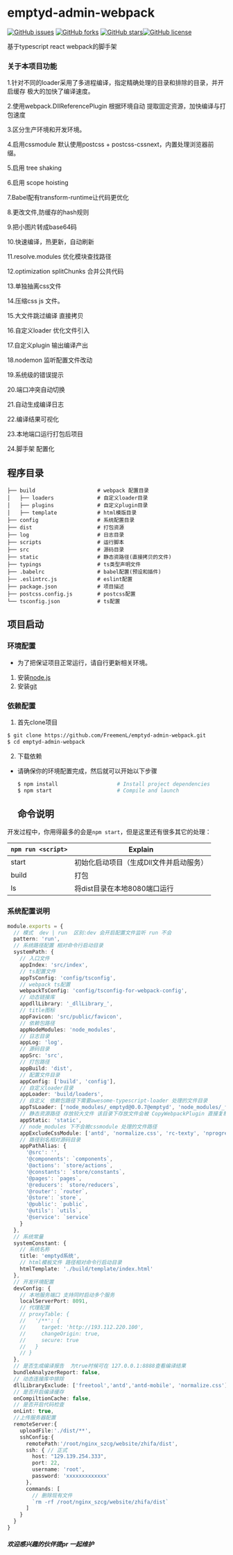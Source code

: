 # emptyd-admin-webpack

[![GitHub issues](https://img.shields.io/github/issues/FreemenL/emptyd-admin-webpack)](https://github.com/FreemenL/emptyd-admin-webpack/issues) [![GitHub forks](https://img.shields.io/github/forks/FreemenL/emptyd-admin-webpack)](https://github.com/FreemenL/emptyd-admin-webpack/network) [![GitHub stars](https://img.shields.io/github/stars/FreemenL/emptyd-admin-webpack)](https://github.com/FreemenL/emptyd-admin-webpack/stargazers)[![GitHub license](https://img.shields.io/github/license/FreemenL/emptyd-admin-webpack)](https://github.com/FreemenL/emptyd-admin-webpack)

基于typescript react webpack的脚手架 

### 关于本项目功能

1.针对不同的loader采用了多进程编译，指定精确处理的目录和排除的目录，并开启缓存 极大的加快了编译速度。

2.使用webpack.DllReferencePlugin 根据环境自动 提取固定资源，加快编译与打包速度

3.区分生产环境和开发环境。

4.启用cssmodule 默认使用postcss + postcss-cssnext，内置处理浏览器前缀。

5.启用 tree shaking 

6.启用 scope hoisting  

7.Babel配有transform-runtime让代码更优化

8.更改文件,防缓存的hash规则
 
9.把小图片转成base64码  

10.快速编译，热更新，自动刷新

11.resolve.modules 优化模块查找路径 

12.optimization splitChunks 合并公共代码

13.单独抽离css文件

14.压缩css js 文件。

15.大文件跳过编译 直接拷贝

16.自定义loader 优化文件引入 

17.自定义plugin 输出编译产出 

18.nodemon 监听配置文件改动

19.系统级的错误提示

20.端口冲突自动切换 

21.自动生成编译日志

22.编译结果可视化 

23.本地端口运行打包后项目 

24.脚手架 配置化
## 程序目录

```
├── build                    # webpack 配置目录
│   ├── loaders              # 自定义loader目录
│   ├── plugins              # 自定义plugin目录
│   ├── template             # html模版目录
├── config                   # 系统配置目录
├── dist                     # 打包资源
├── log                      # 日志目录
├── scripts                  # 运行脚本
├── src                      # 源码目录
├── static                   # 静态资路径(直接拷贝的文件)
├── typings                  # ts类型声明文件
├── .babelrc                 # babel配置(预设和插件)
├── .eslintrc.js             # eslint配置
├── package.json             # 项目描述
├── postcss.config.js        # postcss配置
└── tsconfig.json            # ts配置
```

## 项目启动

### 环境配置
* 为了把保证项目正常运行，请自行更新相关环境。
1. 安装[node.js](https://nodejs.org/)
2. 安装[git](https://git-scm.com/)

### 依赖配置
1. 首先clone项目
```bash
$ git clone https://github.com/FreemenL/emptyd-admin-webpack.git
$ cd emptyd-admin-webpack
```
2. 下载依赖
* 请确保你的环境配置完成，然后就可以开始以下步骤
  ```bash
  $ npm install                   # Install project dependencies
  $ npm start                     # Compile and launch
  ```

  ## 命令说明

开发过程中，你用得最多的会是`npm start`，但是这里还有很多其它的处理：

|`npm run <script>`|Explain|
|------------------|-----------|
|start|初始化启动项目（生成Dll文件并启动服务）|
|build|打包|
|ls|将dist目录在本地8080端口运行|

### 系统配置说明

```typescript
module.exports = {
  // 模式  dev | run  区别:dev 会开启配置文件监听 run 不会
  pattern: 'run',
  // 系统路径配置 相对命令行启动目录 
  systemPath: {
    // 入口文件
    appIndex: 'src/index',
    // ts配置文件
    appTsConfig: 'config/tsconfig',
    // webpack ts配置
    webpackTsConfig: 'config/tsconfig-for-webpack-config',
    // 动态链接库
    appdllLibrary: '_dllLibrary_',
    // title图标
    appFavicon: 'src/public/favicon',
    // 依赖包路径
    appNodeModules: 'node_modules',
    // 日志目录
    appLog: 'log',
    // 源码目录
    appSrc: 'src',
    // 打包路径
    appBuild: 'dist',
    // 配置文件目录
    appConfig: ['build', 'config'],
    // 自定义loader目录
    appLoader: 'build/loaders',
    // 自定义　依赖包路径下需要awesome-typescript-loader 处理的文件目录
    appTsLoader: ['node_modules/_emptyd@0.0.7@emptyd', 'node_modules/_freetool@0.0.3@freetool'],
    // 静态资源路径 存放较大文件 该目录下存放文件会被 CopyWebpackPlugin 直接复制到打包后dist/static 路径
    appStatic: 'static',
    // node_modules 下不会被cssmodule 处理的文件路径
    appExcludeCssModule: ['antd', 'normalize.css', 'rc-texty', 'nprogress', 'braft-editor', 'rc-queue-anim', 'viewerjs'],
    // 路径别名相对源码目录
    appPathAlias: {
      '@src': '',
      '@components': `components`,
      '@actions': `store/actions`,
      '@constants': `store/constants`,
      '@pages': `pages`,
      '@reducers': `store/reducers`,
      '@router': `router`,
      '@store': `store`,
      '@public': `public`,
      '@utils': `utils`,
      '@service': `service`
    }
  },
  // 系统常量
  systemConstant: {
    // 系统名称
    title: 'emptyd系统',
    // html模板文件 路径相对命令行启动目录
    htmlTemplate: './build/template/index.html'
  },
  // 开发环境配置
  devConfig: {
    // 本地服务端口 支持同时启动多个服务
    localServerPort: 8091,
    // 代理配置
    // proxyTable: {
    //   '/**': {
    //     target: 'http://193.112.220.100',
    //     changeOrigin: true,
    //     secure: true
    //   }
    // }
  },
  // 是否生成编译报告  为true时候可在 127.0.0.1:8888查看编译结果
  bundleAnalyzerReport: false,
  // 动态连接库中排除
  dllLibraryExclude: ['freetool','antd','antd-mobile', 'normalize.css'],
  // 是否开启编译缓存 
  onCompiltionCache: false,
  // 是否开启代码检查 
  onLint: true,
  //上传服务器配置
  remoteServer:{
    uploadFile:'./dist/**',
    sshConfig:{
      remotePath:'/root/nginx_szcg/website/zhifa/dist',
      ssh: { // 正式
        host: "129.139.254.333",
        port: 22,
        username: 'root',
        password: 'xxxxxxxxxxxxx'
      }, 
      commands: [
        // 删除现有文件
        `rm -rf /root/nginx_szcg/website/zhifa/dist`
      ]
    }
  }
}

```

##### 欢迎感兴趣的伙伴提pr 一起维护
